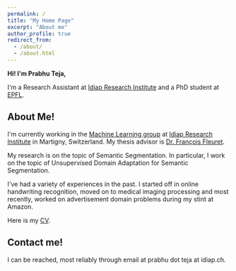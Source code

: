 ```yaml
---
permalink: /
title: "My Home Page"
excerpt: "About me"
author_profile: true
redirect_from: 
  - /about/
  - /about.html
---
```


**Hi! I'm Prabhu Teja,**

I'm a Research Assistant at [Idiap Research Institute](https://www.idiap.ch) and a PhD student at
[EPFL](https://www.epfl.ch).

## About Me!

I'm currently working in the [Machine Learning group](https://www.idiap.ch/en/scientific-research/machine-learning) at [Idiap Research Institute](https://www.idiap.ch) in Martigny, Switzerland. My thesis advisor is [Dr. François Fleuret](https://fleuret.org/francois).

My research is on the topic of Semantic Segmentation. In particular, I work on the topic of Unsupervised Domain Adaptation for Semantic Segmentation.

I've had a variety of experiences in the past. I started off in online handwriting recognition, moved on to medical imaging processing and most recently, worked on advertisement domain problems during my stint at Amazon.

Here is my [CV](files/resume.pdf). 


## Contact me!
I can be reached, most reliably through email at prabhu dot teja at idiap.ch.
